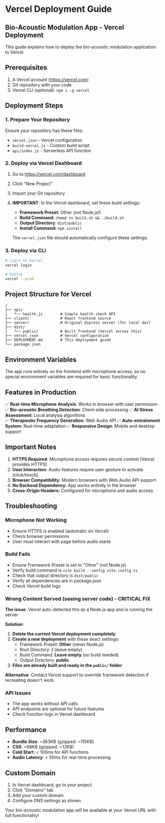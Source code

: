 # Vercel Deployment Guide

## Bio-Acoustic Modulation App - Vercel Deployment

This guide explains how to deploy the bio-acoustic modulation application to Vercel.

## Prerequisites

1. A Vercel account (https://vercel.com)
2. Git repository with your code
3. Vercel CLI (optional): `npm i -g vercel`

## Deployment Steps

### 1. Prepare Your Repository

Ensure your repository has these files:
- `vercel.json` - Vercel configuration
- `build-vercel.js` - Custom build script
- `api/index.js` - Serverless API function

### 2. Deploy via Vercel Dashboard

1. Go to https://vercel.com/dashboard
2. Click "New Project"
3. Import your Git repository
4. **IMPORTANT**: In the Vercel dashboard, set these build settings:
   - **Framework Preset**: Other (not Node.js!)
   - **Build Command**: `chmod +x build.sh && ./build.sh`
   - **Output Directory**: `dist/public`
   - **Install Command**: `npm install`
   
   The `vercel.json` file should automatically configure these settings.

### 3. Deploy via CLI

```bash
# Login to Vercel
vercel login

# Deploy
vercel --prod
```

## Project Structure for Vercel

```
/
├── api/
│   └── health.js        # Simple health check API
├── client/              # React frontend source
├── server/              # Original Express server (for local dev)
├── dist/
│   └── public/          # Built frontend (Vercel serves this)
├── vercel.json          # Vercel configuration
├── DEPLOYMENT.md        # This deployment guide
└── package.json
```

## Environment Variables

The app runs entirely on the frontend with microphone access, so no special environment variables are required for basic functionality.

## Features in Production

✅ **Real-time Microphone Analysis**: Works in browser with user permission
✅ **Bio-acoustic Breathing Detection**: Client-side processing
✅ **AI Stress Assessment**: Local analysis algorithms  
✅ **Therapeutic Frequency Generation**: Web Audio API
✅ **Auto-entrainment System**: Real-time adaptation
✅ **Responsive Design**: Mobile and desktop support

## Important Notes

1. **HTTPS Required**: Microphone access requires secure context (Vercel provides HTTPS)
2. **User Interaction**: Audio features require user gesture to activate (click/touch)
3. **Browser Compatibility**: Modern browsers with Web Audio API support
4. **No Backend Dependency**: App works entirely in the browser
5. **Cross-Origin Headers**: Configured for microphone and audio access

## Troubleshooting

### Microphone Not Working
- Ensure HTTPS is enabled (automatic on Vercel)
- Check browser permissions
- User must interact with page before audio starts

### Build Fails
- Ensure Framework Preset is set to "Other" (not Node.js)
- Verify build command is `vite build --config vite.config.ts`
- Check that output directory is `dist/public`
- Verify all dependencies are in package.json
- Check Vercel build logs

### Wrong Content Served (seeing server code) - CRITICAL FIX
**The issue**: Vercel auto-detected this as a Node.js app and is running the server

**Solution**: 
1. **Delete the current Vercel deployment completely**
2. **Create a new deployment** with these exact settings:
   - Framework Preset: **Other** (never Node.js)
   - Root Directory: **/** (leave empty)
   - Build Command: **Leave empty** (no build needed)
   - Output Directory: **public**
3. **Files are already built and ready in the `public/` folder**

**Alternative**: Contact Vercel support to override framework detection if recreating doesn't work.

### API Issues
- The app works without API calls
- API endpoints are optional for future features
- Check function logs in Vercel dashboard

## Performance

- **Bundle Size**: ~363KB (gzipped: ~115KB)
- **CSS**: ~68KB (gzipped: ~12KB)
- **Cold Start**: < 100ms for API functions
- **Audio Latency**: < 50ms for real-time processing

## Custom Domain

1. In Vercel dashboard, go to your project
2. Click "Domains" tab
3. Add your custom domain
4. Configure DNS settings as shown

Your bio-acoustic modulation app will be available at your Vercel URL with full functionality!